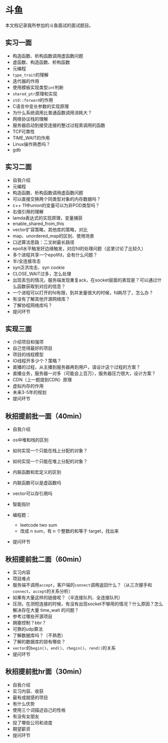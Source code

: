 # 斗鱼

本文档记录我所参加的斗鱼面试的面试题目。

## 实习一面

- 构造函数、析构函数调用虚函数问题
- 虚函数、构造函数、析构函数
- 元编程
- `type_trait`的理解
- 迭代器的作用
- 使用模板实现类型`int`判断
- `shared_ptr`原理和实现
- `std::forward`的作用
- C语言中变长参数的实现原理
- 为什么系统调用比普通函数调用消耗大？
- 网络协议栈的理解
- 服务器启动到接受连接的整过过程索调用的函数
- TCP可靠性
- TIME_WAIT的作用
- Linux操作熟悉吗？
- gdb

## 实习二面

- 自我介绍
- 元编程
- 构造函数、析构函数调用虚函数问题
- 可以直接交换两个同类型对象的内存数据吗？
- c++ 11中union的变量可以为非POD类型吗？
- 右值引用的理解
- lamda表达式的实现原理，变量捕获
- enable_shared_from_this
- vector扩容策略，其他库的策略，对比
- map、unordered_map的区别、使用场景
- 口述算法思路：二叉树最长路径
- epoll水平触发好边缘触发，对应fd的处理问题（这里讨论了比较久）
- 多个进程共享一个epollfd，会有什么问题？
- 半/全连接攻击
- syn泛洪攻击、syn cookie
- CLOSE_WAIT过多，怎么处理
- 出现丢包的情况，服务端发现重复ack，在socket层面的表现是？可以通过什么函数获取到对应的信息？
- 一个进程可以打开的fd有限，到并发量很大的时候，fd耗尽了，怎么办？
- 有没有了解其他开源网络库？
- 了解协程网络库吗？
- 提问环节

## 实现三面

- 介绍项目和强项
- 自己觉得最好的项目
- 项目的线程模型
- IO线程开多少个？策略？
- 直播的过程，从主播到服务器再到用户，请设计这个过程的方案？
- 直播业务，服务器一对多（可能会上百万），服务器压力很大，设计方案？
- CDN（上一题提到CDN）原理
- 虚拟内存的作用
- 未来3-5年的规划
- 提问环节

## 秋招提前批一面（40min）

- 自我介绍
- os中堆和栈的区别
- 如何实现一个只能在栈上分配的对象？

- 如何实现一个只能在堆上分配的对象？
- 内联函数和宏定义的区别
- 内联函数可以是虚函数吗
- vector可以存引用吗
- 智能指针
- 编程题：
  - leetcode two sum
  - 改成 n sum，有 n 个整数的和等于 target，找出来
- 提问环节

## 秋招提前批二面（60min）

- 实习内容
- 项目难点
- 服务端不调用`accept`，客户端的`connect`调用返回什么？（从三次握手和`connect`、`accept`的关系分析）
- 如果有大量这样的链接呢？（半连接队列、全连接队列）
- 压测，在测短连接的时候，有没有出现socket不够用的情况？什么原因？怎么解决存在大量 time_wait 的问题？
- 参考过哪些开源项目
- 拥塞控制？bbr？
- 可靠的udp算法
- 了解数据库吗？（不熟悉）
- 了解的数据库的锁有哪些？
- `vector`的`begin()`、`end()`、`rbegin()`、`rend()`的关系
- 提问环节

## 秋招提前批hr面（30min）

- 自我介绍
- 实习内容、收获
- 最有成就感的项目
- 有什么优势
- 使用三个词描述自己的性格
- 有没有女朋友
- 投了哪些公司和进度
- 期望薪资
- 提问环节